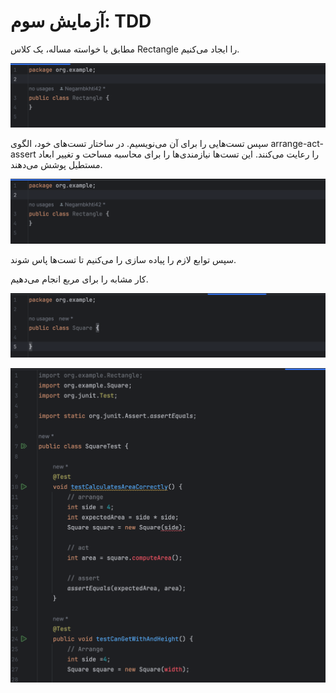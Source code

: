 # آزمایش سوم: TDD

مطابق با خواسته مساله، یک کلاس Rectangle را ایجاد می‌کنیم.

![rectangle class](./assets/Screen%20Shot%202023-11-13%20at%2010.13.09%20PM.png)

سپس تست‌هایی را برای آن می‌نویسیم. در ساختار تست‌های خود، الگوی arrange-act-assert را رعایت می‌کنند. این تست‌ها نیازمندی‌ها را برای محاسبه مساحت و تغییر ابعاد مستطیل پوشش می‌دهند.

![rectanlge tests](./assets/Screen%20Shot%202023-11-13%20at%2010.13.09%20PM.png)

سپس توابع لازم را پیاده سازی را می‌کنیم تا تست‌ها پاس شوند.

کار مشابه را برای مربع انجام می‌دهیم.

![square class](./assets/Screen%20Shot%202023-11-13%20at%2010.16.23%20PM.png)

![square tests](./assets/Screen%20Shot%202023-11-13%20at%2010.21.06%20PM.png)